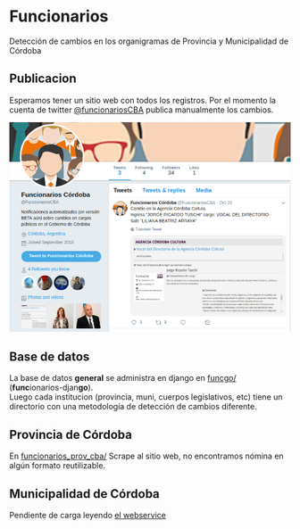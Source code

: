 # Funcionarios 
Detección de cambios en los organigramas de Provincia y Municipalidad de Córdoba

## Publicacion

Esperamos tener un sitio web con todos los registros. Por el momento la cuenta 
de twitter [@funcionariosCBA](https://twitter.com/funcionariosCBA) publica manualmente los cambios.  

![](img/twt.png)

## Base de datos

La base de datos **general** se administra en django en [funcgo/](funcgo/README.md) (**func**ionarios-djan**go**).  
Luego cada institucion (provincia, muni, cuerpos legislativos, etc) tiene un directorio con una metodología de detección de cambios diferente.  

## Provincia de Córdoba

En [funcionarios_prov_cba/](funcionarios_prov_cba/README.md)
Scrape al sitio web, no encontramos nómina en algún formato reutilizable.  

## Municipalidad de Córdoba

Pendiente de carga leyendo [el webservice](https://gobiernoabierto.cordoba.gob.ar/api/funciones/)  
